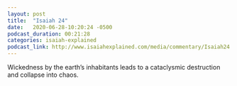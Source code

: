 ```yaml
---
layout: post
title:  "Isaiah 24"
date:   2020-06-28-10:20:24 -0500
podcast_duration: 00:21:28
categories: isaiah-explained
podcast_link: http://www.isaiahexplained.com/media/commentary/Isaiah24.mp3
---
```

Wickedness by the earth’s inhabitants leads to a cataclysmic destruction and collapse into chaos.
